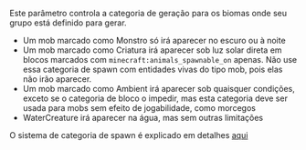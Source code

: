 Este parâmetro controla a categoria de geração para os biomas onde seu grupo está definido para gerar.

* Um mob marcado como Monstro só irá aparecer no escuro ou à noite
* Um mob marcado como Criatura irá aparecer sob luz solar direta em blocos marcados com `minecraft:animals_spawnable_on` apenas. Não use essa categoria de spawn com entidades vivas do tipo mob, pois elas não irão aparecer.
* Um mob marcado como Ambient irá aparecer sob quaisquer condições, exceto se o categoria de bloco o impedir, mas esta categoria deve ser usada para mobs sem efeito de jogabilidade, como morcegos
* WaterCreature irá aparecer na água, mas sem outras limitações

O sistema de categoria de spawn é explicado em detalhes [aqui](https://mcreator.net/wiki/mob-spawning-parameters)

